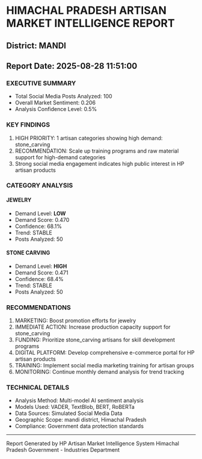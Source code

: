 # HIMACHAL PRADESH ARTISAN MARKET INTELLIGENCE REPORT
## District: MANDI
## Report Date: 2025-08-28 11:51:00

### EXECUTIVE SUMMARY
- Total Social Media Posts Analyzed: 100
- Overall Market Sentiment: 0.206
- Analysis Confidence Level: 0.5%

### KEY FINDINGS
1. HIGH PRIORITY: 1 artisan categories showing high demand: stone_carving
2. RECOMMENDATION: Scale up training programs and raw material support for high-demand categories
3. Strong social media engagement indicates high public interest in HP artisan products

### CATEGORY ANALYSIS

#### JEWELRY
- Demand Level: **LOW**
- Demand Score: 0.470
- Confidence: 68.1%
- Trend: STABLE
- Posts Analyzed: 50

#### STONE CARVING
- Demand Level: **HIGH**
- Demand Score: 0.471
- Confidence: 68.4%
- Trend: STABLE
- Posts Analyzed: 50

### RECOMMENDATIONS
1. MARKETING: Boost promotion efforts for jewelry
2. IMMEDIATE ACTION: Increase production capacity support for stone_carving
3. FUNDING: Prioritize stone_carving artisans for skill development programs
4. DIGITAL PLATFORM: Develop comprehensive e-commerce portal for HP artisan products
5. TRAINING: Implement social media marketing training for artisan groups
6. MONITORING: Continue monthly demand analysis for trend tracking

### TECHNICAL DETAILS
- Analysis Method: Multi-model AI sentiment analysis
- Models Used: VADER, TextBlob, BERT, RoBERTa
- Data Sources: Simulated Social Media Data
- Geographic Scope: mandi district, Himachal Pradesh
- Compliance: Government data protection standards

---
Report Generated by HP Artisan Market Intelligence System
Himachal Pradesh Government - Industries Department
